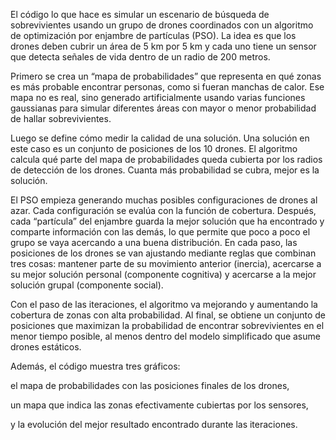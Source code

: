 El código lo que hace es simular un escenario de búsqueda de sobrevivientes usando un grupo de drones coordinados con un algoritmo de optimización por enjambre de partículas (PSO). La idea es que los drones deben cubrir un área de 5 km por 5 km y cada uno tiene un sensor que detecta señales de vida dentro de un radio de 200 metros.

Primero se crea un “mapa de probabilidades” que representa en qué zonas es más probable encontrar personas, como si fueran manchas de calor. Ese mapa no es real, sino generado artificialmente usando varias funciones gaussianas para simular diferentes áreas con mayor o menor probabilidad de hallar sobrevivientes.

Luego se define cómo medir la calidad de una solución. Una solución en este caso es un conjunto de posiciones de los 10 drones. El algoritmo calcula qué parte del mapa de probabilidades queda cubierta por los radios de detección de los drones. Cuanta más probabilidad se cubra, mejor es la solución.

El PSO empieza generando muchas posibles configuraciones de drones al azar. Cada configuración se evalúa con la función de cobertura. Después, cada “partícula” del enjambre guarda la mejor solución que ha encontrado y comparte información con las demás, lo que permite que poco a poco el grupo se vaya acercando a una buena distribución. En cada paso, las posiciones de los drones se van ajustando mediante reglas que combinan tres cosas: mantener parte de su movimiento anterior (inercia), acercarse a su mejor solución personal (componente cognitiva) y acercarse a la mejor solución grupal (componente social).

Con el paso de las iteraciones, el algoritmo va mejorando y aumentando la cobertura de zonas con alta probabilidad. Al final, se obtiene un conjunto de posiciones que maximizan la probabilidad de encontrar sobrevivientes en el menor tiempo posible, al menos dentro del modelo simplificado que asume drones estáticos.

Además, el código muestra tres gráficos:

el mapa de probabilidades con las posiciones finales de los drones,

un mapa que indica las zonas efectivamente cubiertas por los sensores,

y la evolución del mejor resultado encontrado durante las iteraciones.
